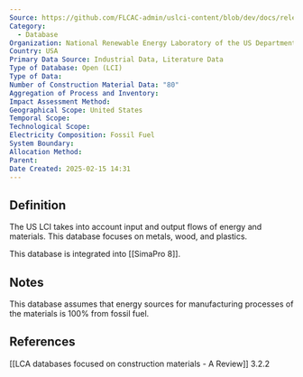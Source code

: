 ```yaml
---
Source: https://github.com/FLCAC-admin/uslci-content/blob/dev/docs/release_info/release-downloads.md
Category:
  - Database
Organization: National Renewable Energy Laboratory of the US Department of Energy
Country: USA
Primary Data Source: Industrial Data, Literature Data
Type of Database: Open (LCI)
Type of Data: 
Number of Construction Material Data: "80"
Aggregation of Process and Inventory: 
Impact Assessment Method: 
Geographical Scope: United States
Temporal Scope: 
Technological Scope: 
Electricity Composition: Fossil Fuel
System Boundary: 
Allocation Method: 
Parent: 
Date Created: 2025-02-15 14:31
---
```

## Definition
The US LCI takes into account input and output flows of energy and materials. This database focuses on metals, wood, and plastics. 

This database is integrated into [[SimaPro 8]].
## Notes
This database assumes that energy sources for manufacturing processes of the materials is 100% from fossil fuel. 
## References
[[LCA databases focused on construction materials - A Review]] 3.2.2
